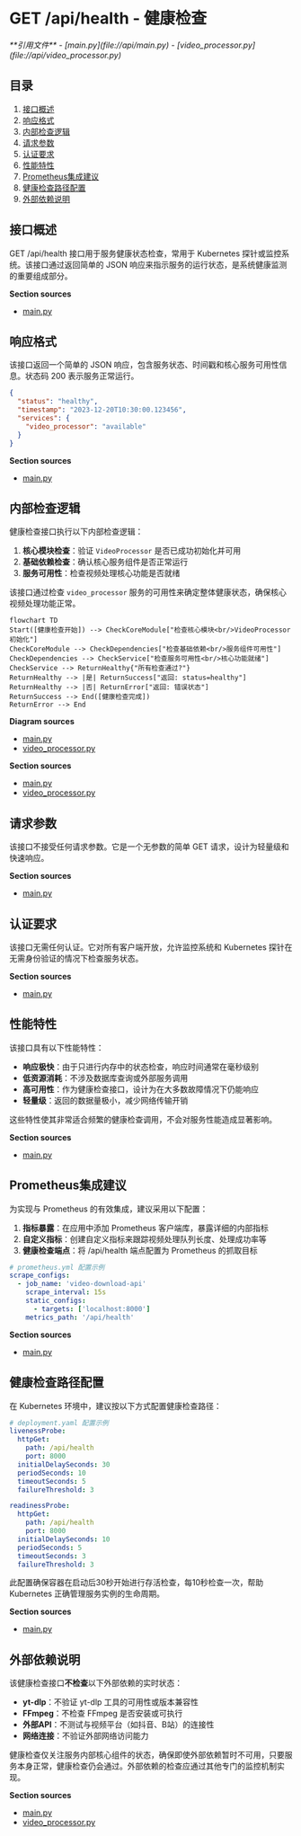# GET /api/health - 健康检查

<cite>
**引用文件**
- [main.py](file://api/main.py)
- [video_processor.py](file://api/video_processor.py)
</cite>

## 目录
1. [接口概述](#接口概述)
2. [响应格式](#响应格式)
3. [内部检查逻辑](#内部检查逻辑)
4. [请求参数](#请求参数)
5. [认证要求](#认证要求)
6. [性能特性](#性能特性)
7. [Prometheus集成建议](#prometheus集成建议)
8. [健康检查路径配置](#健康检查路径配置)
9. [外部依赖说明](#外部依赖说明)

## 接口概述
GET /api/health 接口用于服务健康状态检查，常用于 Kubernetes 探针或监控系统。该接口通过返回简单的 JSON 响应来指示服务的运行状态，是系统健康监测的重要组成部分。

**Section sources**
- [main.py](file://api/main.py#L160-L168)

## 响应格式
该接口返回一个简单的 JSON 响应，包含服务状态、时间戳和核心服务可用性信息。状态码 200 表示服务正常运行。

```json
{
  "status": "healthy",
  "timestamp": "2023-12-20T10:30:00.123456",
  "services": {
    "video_processor": "available"
  }
}
```

**Section sources**
- [main.py](file://api/main.py#L160-L168)

## 内部检查逻辑
健康检查接口执行以下内部检查逻辑：

1. **核心模块检查**：验证 `VideoProcessor` 是否已成功初始化并可用
2. **基础依赖检查**：确认核心服务组件是否正常运行
3. **服务可用性**：检查视频处理核心功能是否就绪

该接口通过检查 `video_processor` 服务的可用性来确定整体健康状态，确保核心视频处理功能正常。

```mermaid
flowchart TD
Start([健康检查开始]) --> CheckCoreModule["检查核心模块<br/>VideoProcessor初始化"]
CheckCoreModule --> CheckDependencies["检查基础依赖<br/>服务组件可用性"]
CheckDependencies --> CheckService["检查服务可用性<br/>核心功能就绪"]
CheckService --> ReturnHealthy{"所有检查通过?"}
ReturnHealthy --> |是| ReturnSuccess["返回: status=healthy"]
ReturnHealthy --> |否| ReturnError["返回: 错误状态"]
ReturnSuccess --> End([健康检查完成])
ReturnError --> End
```

**Diagram sources**
- [main.py](file://api/main.py#L160-L168)
- [video_processor.py](file://api/video_processor.py#L10-L502)

**Section sources**
- [main.py](file://api/main.py#L160-L168)
- [video_processor.py](file://api/video_processor.py#L10-L502)

## 请求参数
该接口不接受任何请求参数。它是一个无参数的简单 GET 请求，设计为轻量级和快速响应。

**Section sources**
- [main.py](file://api/main.py#L160-L168)

## 认证要求
该接口无需任何认证。它对所有客户端开放，允许监控系统和 Kubernetes 探针在无需身份验证的情况下检查服务状态。

**Section sources**
- [main.py](file://api/main.py#L160-L168)

## 性能特性
该接口具有以下性能特性：

- **响应极快**：由于只进行内存中的状态检查，响应时间通常在毫秒级别
- **低资源消耗**：不涉及数据库查询或外部服务调用
- **高可用性**：作为健康检查接口，设计为在大多数故障情况下仍能响应
- **轻量级**：返回的数据量极小，减少网络传输开销

这些特性使其非常适合频繁的健康检查调用，不会对服务性能造成显著影响。

**Section sources**
- [main.py](file://api/main.py#L160-L168)

## Prometheus集成建议
为实现与 Prometheus 的有效集成，建议采用以下配置：

1. **指标暴露**：在应用中添加 Prometheus 客户端库，暴露详细的内部指标
2. **自定义指标**：创建自定义指标来跟踪视频处理队列长度、处理成功率等
3. **健康检查端点**：将 /api/health 端点配置为 Prometheus 的抓取目标

```yaml
# prometheus.yml 配置示例
scrape_configs:
  - job_name: 'video-download-api'
    scrape_interval: 15s
    static_configs:
      - targets: ['localhost:8000']
    metrics_path: '/api/health'
```

**Section sources**
- [main.py](file://api/main.py#L160-L168)

## 健康检查路径配置
在 Kubernetes 环境中，建议按以下方式配置健康检查路径：

```yaml
# deployment.yaml 配置示例
livenessProbe:
  httpGet:
    path: /api/health
    port: 8000
  initialDelaySeconds: 30
  periodSeconds: 10
  timeoutSeconds: 5
  failureThreshold: 3

readinessProbe:
  httpGet:
    path: /api/health
    port: 8000
  initialDelaySeconds: 10
  periodSeconds: 5
  timeoutSeconds: 3
  failureThreshold: 3
```

此配置确保容器在启动后30秒开始进行存活检查，每10秒检查一次，帮助 Kubernetes 正确管理服务实例的生命周期。

**Section sources**
- [main.py](file://api/main.py#L160-L168)

## 外部依赖说明
该健康检查接口**不检查**以下外部依赖的实时状态：

- **yt-dlp**：不验证 yt-dlp 工具的可用性或版本兼容性
- **FFmpeg**：不检查 FFmpeg 是否安装或可执行
- **外部API**：不测试与视频平台（如抖音、B站）的连接性
- **网络连接**：不验证外部网络访问能力

健康检查仅关注服务内部核心组件的状态，确保即使外部依赖暂时不可用，只要服务本身正常，健康检查仍会通过。外部依赖的检查应通过其他专门的监控机制实现。

**Section sources**
- [main.py](file://api/main.py#L160-L168)
- [video_processor.py](file://api/video_processor.py#L10-L502)